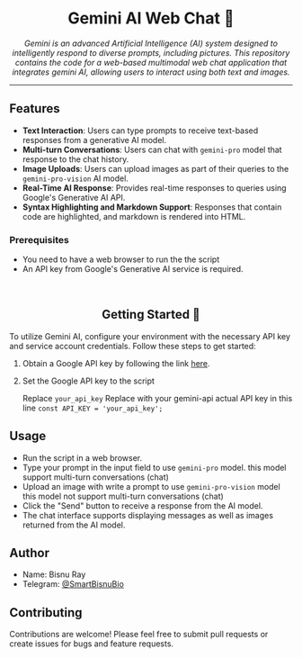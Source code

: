 <h1 align="center">Gemini AI Web Chat 🌌</h1>

<p align="center">
  <em>Gemini is an advanced Artificial Intelligence (AI) system designed to intelligently respond to diverse prompts, including pictures. This repository contains the code for a web-based multimodal web chat application that integrates gemini AI, allowing users to interact using both text and images.</em>
</p>
<hr>

## Features

- **Text Interaction**: Users can type prompts to receive text-based responses from a generative AI model.
- **Multi-turn Conversations**: Users can chat with `gemini-pro` model that response to the chat history.
- **Image Uploads**: Users can upload images as part of their queries to the `gemini-pro-vision` AI model.
- **Real-Time AI Response**: Provides real-time responses to queries using Google's Generative AI API.
- **Syntax Highlighting and Markdown Support**: Responses that contain code are highlighted, and markdown is rendered into HTML.

### Prerequisites

- You need to have a web browser to run the the script
- An API key from Google's Generative AI service is required.
</br>
<h2 align="center">Getting Started 🚀</h2>

To utilize Gemini AI, configure your environment with the necessary API key and service account credentials. Follow these steps to get started:

1. Obtain a Google API key by following the link [here](https://makersuite.google.com/app/apikey). 

2. Set the Google API key to the script

   Replace `your_api_key` Replace with your gemini-api actual API key in this line `const API_KEY = 'your_api_key';`

## Usage

- Run the script in a web browser.
- Type your prompt in the input field to use `gemini-pro` model. this model support multi-turn conversations (chat)
- Upload an image with write a prompt to use `gemini-pro-vision` model this model not support multi-turn conversations (chat)
- Click the "Send" button to receive a response from the AI model.
- The chat interface supports displaying messages as well as images returned from the AI model.


## Author

- Name: Bisnu Ray
- Telegram: [@SmartBisnuBio](https://t.me/SmartBisnuBio)


## Contributing

Contributions are welcome! Please feel free to submit pull requests or create issues for bugs and feature requests.
